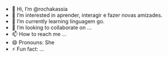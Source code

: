 - 👋 Hi, I’m @rochakassia
- 👀 I’m interested in aprender, interagir e fazer novas amizades.
- 🌱 I’m currently learning linguagem go.
- 💞️ I’m looking to collaborate on ...
- 📫 How to reach me ...
- 😄 Pronouns: She
- ⚡ Fun fact: ...

<!---
rochakassia/rochakassia is a ✨ special ✨ repository because its `README.md` (this file) appears on your GitHub profile.
You can click the Preview link to take a look at your changes.
--->
